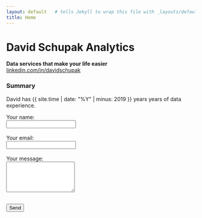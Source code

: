 ```yaml
---
layout: default   # tells Jekyll to wrap this file with _layouts/default.html
title: Home
---
```


# **David Schupak Analytics**
**Data services that make your life easier** <br>
[linkedin.com/in/davidschupak](linkedin.com/in/davidschupak )

### **Summary**
David has {{ site.time | date: "%Y" | minus: 2019 }} years years of data experience.

<form id="https://formspree.io/f/xkgzwaar">
  <input type="hidden" name="_subject" value="New message from your website!">

  <label>
    Your name:<br>
    <input type="text" name="name" required>
  </label><br><br>

  <label>
    Your email:<br>
    <input type="email" name="email" required>
  </label><br><br>

  <label>
    Your message:<br>
    <textarea name="message" rows="5" required></textarea>
  </label><br><br>

  <button type="submit">Send</button>
</form>

<div id="success-message" style="display: none; color: green; margin-top: 1em;">
  ✅ Thanks! Your message has been sent.
</div>

<script>
  const form = document.getElementById("contact-form");
  const success = document.getElementById("success-message");

  form.addEventListener("submit", async function (e) {
    e.preventDefault(); // Stop the page from reloading

    const data = new FormData(form);
    const action = "https://formspree.io/f/YOUR_FORM_ID"; // ← replace this

    try {
      const response = await fetch(action, {
        method: "POST",
        body: data,
        headers: {
          'Accept': 'application/json'
        }
      });

      if (response.ok) {
        form.reset();
        success.style.display = "block";
      } else {
        alert("Something went wrong. Please try again.");
      }
    } catch (error) {
      alert("Error submitting the form. Please check your connection.");
    }
  });
</script>
